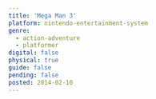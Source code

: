 ```yaml
---
title: 'Mega Man 3'
platform: nintendo-entertainment-system
genre:
  - action-adventure
  - platformer
digital: false
physical: true
guide: false
pending: false
posted: 2014-02-10
---
```

